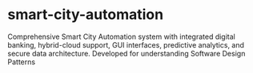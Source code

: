 # smart-city-automation
Comprehensive Smart City Automation system with integrated digital banking, hybrid-cloud support, GUI interfaces, predictive analytics, and secure data architecture. Developed for understanding Software Design Patterns 
